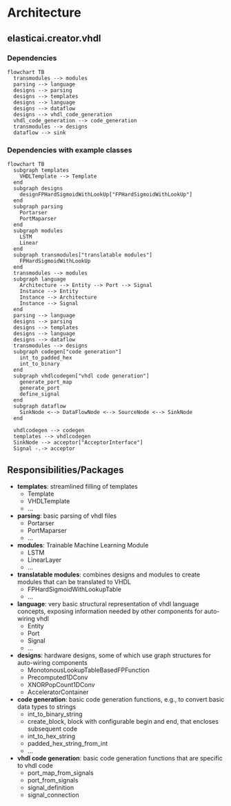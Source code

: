 # Architecture
## elasticai.creator.vhdl
### Dependencies
```mermaid
flowchart TB
  transmodules --> modules
  parsing --> language
  designs --> parsing
  designs --> templates
  designs --> language
  designs --> dataflow
  designs --> vhdl_code_generation
  vhdl_code_generation --> code_generation
  transmodules --> designs
  dataflow --> sink
```

### Dependencies with example classes
```mermaid
flowchart TB
  subgraph templates
    VHDLTemplate --> Template
  end
  subgraph designs
    designFPHardSigmoidWithLookUp["FPHardSigmoidWithLookUp"]
  end
  subgraph parsing
    Portarser
    PortMaparser
  end
  subgraph modules
    LSTM
    Linear
  end
  subgraph transmodules["translatable modules"]
    FPHardSigmoidWithLookUp
  end
  transmodules --> modules
  subgraph language
    Architecture --> Entity --> Port --> Signal
    Instance --> Entity
    Instance --> Architecture
    Instance --> Signal
  end
  parsing --> language
  designs --> parsing
  designs --> templates
  designs --> language
  designs --> dataflow
  transmodules --> designs
  subgraph codegen["code generation"]
    int_to_padded_hex
    int_to_binary
  end
  subgraph vhdlcodegen["vhdl code generation"]
    generate_port_map
    generate_port
    define_signal
  end
  subgraph dataflow
    SinkNode <--> DataFlowNode <--> SourceNode <--> SinkNode
  end

  vhdlcodegen --> codegen
  templates --> vhdlcodegen
  SinkNode --> acceptor["AcceptorInterface"]
  Signal -.-> acceptor
```

## Responsibilities/Packages
- **templates**: streamlined filling of templates
  - Template
  - VHDLTemplate
  - ...
- **parsing**: basic parsing of vhdl files
  - Portarser
  - PortMaparser
  - ...
- **modules**: Trainable Machine Learning Module
  - LSTM
  - LinearLayer
  - ...
- **translatable modules**: combines designs and modules to create modules that can be translated to VHDL
  - FPHardSigmoidWithLookupTable
  - ...
- **language**: very basic structural representation of vhdl language concepts,
  exposing information needed by other components for auto-wiring vhdl
  - Entity
  - Port
  - Signal
  - ...
- **designs**: hardware designs, some of which use graph structures for auto-wiring components
  - MonotonousLookupTableBasedFPFunction
  - Precomputed1DConv
  - XNORPopCount1DConv
  - AcceleratorContainer
- **code generation**: basic code generation functions, e.g., to convert basic data types to strings
  - int_to_binary_string
  - create_block, block with configurable begin and end, that encloses subsequent code
  - int_to_hex_string
  - padded_hex_string_from_int
  - ...
- **vhdl code generation**: basic code generation functions that are specific to vhdl code
  - port_map_from_signals
  - port_from_signals
  - signal_definition
  - signal_connection
